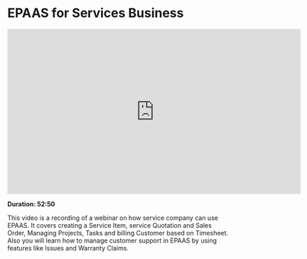 <!-- add-breadcrumbs -->
# EPAAS for Services Business

<iframe width="660" height="371" src="https://www.youtube.com/embed/mI8IkiGhaPA" frameborder="0" allowfullscreen></iframe>

**Duration: 52:50**

This video is a recording of a webinar on how service company can use EPAAS. It covers creating a Service Item, service Quotation and Sales Order, Managing Projects, Tasks and billing Customer based on Timesheet. Also you will learn how to manage customer support in EPAAS by using features like Issues and Warranty Claims.